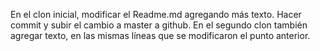 
En el clon inicial, modificar el Readme.md agregando más texto.
Hacer commit y subir el cambio a master a github.
En el segundo clon también agregar texto, en las mismas líneas que se modificaron el punto anterior.


